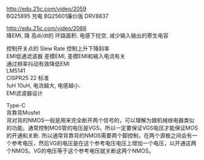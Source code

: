 http://edu.21ic.com/video/2059  
BQ25895 充电   BQ25601廉价版
DRV8837  

http://edu.21ic.com/video/2088  
降EMI, 降 高di/dt的 环路面积. 
电感下挖空, 减少输入输出的寄生电容  

控制开关点的 Slew Rate  控制上升下降斜率  
EMI低通滤波器   差模EMI, 差模EMI和输入电流有关  
通过频率抖动有效降低EMI  
LM5141  
CISPR25 22 标准  
1uH 10uH, 电流越大, 电感越小.  
EMI滤波器设计  

Type-C  
背靠背Mosfet  
背对背的NMOS一般是用来完全断开两个信号的，可以理解为跟机械继电器类似的功能。通常控制MOS管的电压是VGS，所以一定要保证VGS电压才能保证MOS的开通和关断. 所以通常背靠背的NMOS需要两个脚控制，在两个源极之间会有一个参考电压，然后VG的电压是在这个参考电压电压上增加一个电压，以开通这两个NMOS。VG的电压等于这个参考电压就关断这两个NMOS。